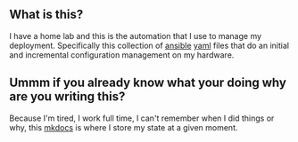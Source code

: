 ## What is this?
I have a home lab and this is the automation that I use to manage my deployment. 
Specifically this collection of [ansible](https://www.ansible.com/) [yaml](https://en.wikipedia.org/wiki/YAML) files that do an initial and incremental configuration management on my hardware.

## Ummm if you already know what your doing why are you writing this?
Because I'm tired, I work full time, I can't remember when I did things or why, this [mkdocs](https://www.mkdocs.org) is where I store my state at a given moment. 
